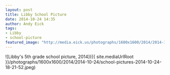 ```yaml
---
layout: post
title: Libby School Picture
date: 2014-10-24 14:35
author: Andy Eick
tags: 
- Libby
- school-picture
featured_image: "http://media.eick.us/photographs/1600x1600/2014/2014-10-24/school-pictures-2014-10-24-18-21-52.jpeg"
---
```

![Libby's 5th grade school picture, 2014]({{ site.mediaUrlRoot }}/photographs/1600x1600/2014/2014-10-24/school-pictures-2014-10-24-18-21-52.jpeg)
